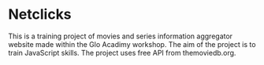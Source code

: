 # Netclicks

This is a training project of movies and series information aggregator website made within the Glo Acadimy workshop.
The aim of the project is to train JavaScript skills.
The project uses free API from themoviedb.org. 

